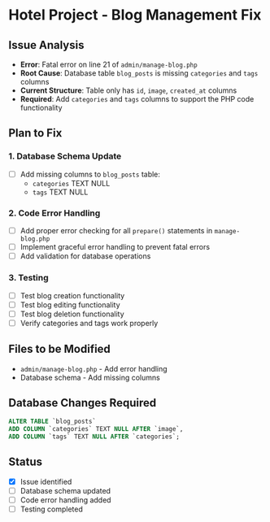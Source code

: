 # Hotel Project - Blog Management Fix

## Issue Analysis
- **Error**: Fatal error on line 21 of `admin/manage-blog.php`
- **Root Cause**: Database table `blog_posts` is missing `categories` and `tags` columns
- **Current Structure**: Table only has `id`, `image`, `created_at` columns
- **Required**: Add `categories` and `tags` columns to support the PHP code functionality

## Plan to Fix

### 1. Database Schema Update
- [ ] Add missing columns to `blog_posts` table:
  - `categories` TEXT NULL
  - `tags` TEXT NULL

### 2. Code Error Handling
- [ ] Add proper error checking for all `prepare()` statements in `manage-blog.php`
- [ ] Implement graceful error handling to prevent fatal errors
- [ ] Add validation for database operations

### 3. Testing
- [ ] Test blog creation functionality
- [ ] Test blog editing functionality  
- [ ] Test blog deletion functionality
- [ ] Verify categories and tags work properly

## Files to be Modified
- `admin/manage-blog.php` - Add error handling
- Database schema - Add missing columns

## Database Changes Required
```sql
ALTER TABLE `blog_posts` 
ADD COLUMN `categories` TEXT NULL AFTER `image`,
ADD COLUMN `tags` TEXT NULL AFTER `categories`;
```

## Status
- [x] Issue identified
- [ ] Database schema updated
- [ ] Code error handling added
- [ ] Testing completed
